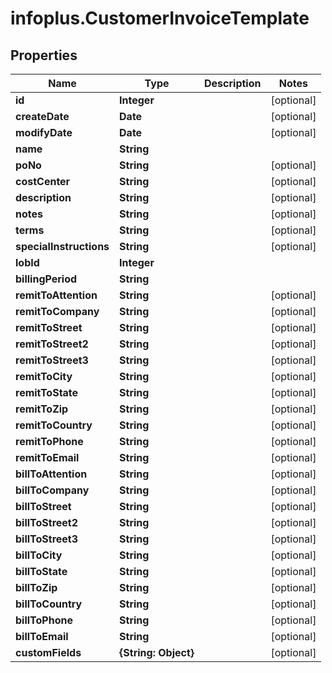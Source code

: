 # infoplus.CustomerInvoiceTemplate

## Properties
Name | Type | Description | Notes
------------ | ------------- | ------------- | -------------
**id** | **Integer** |  | [optional] 
**createDate** | **Date** |  | [optional] 
**modifyDate** | **Date** |  | [optional] 
**name** | **String** |  | 
**poNo** | **String** |  | [optional] 
**costCenter** | **String** |  | [optional] 
**description** | **String** |  | [optional] 
**notes** | **String** |  | [optional] 
**terms** | **String** |  | [optional] 
**specialInstructions** | **String** |  | [optional] 
**lobId** | **Integer** |  | 
**billingPeriod** | **String** |  | 
**remitToAttention** | **String** |  | [optional] 
**remitToCompany** | **String** |  | [optional] 
**remitToStreet** | **String** |  | [optional] 
**remitToStreet2** | **String** |  | [optional] 
**remitToStreet3** | **String** |  | [optional] 
**remitToCity** | **String** |  | [optional] 
**remitToState** | **String** |  | [optional] 
**remitToZip** | **String** |  | [optional] 
**remitToCountry** | **String** |  | [optional] 
**remitToPhone** | **String** |  | [optional] 
**remitToEmail** | **String** |  | [optional] 
**billToAttention** | **String** |  | [optional] 
**billToCompany** | **String** |  | [optional] 
**billToStreet** | **String** |  | [optional] 
**billToStreet2** | **String** |  | [optional] 
**billToStreet3** | **String** |  | [optional] 
**billToCity** | **String** |  | [optional] 
**billToState** | **String** |  | [optional] 
**billToZip** | **String** |  | [optional] 
**billToCountry** | **String** |  | [optional] 
**billToPhone** | **String** |  | [optional] 
**billToEmail** | **String** |  | [optional] 
**customFields** | **{String: Object}** |  | [optional] 


